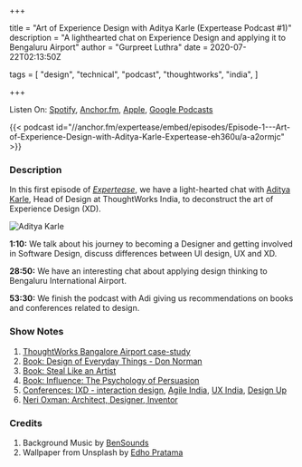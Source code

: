 +++

title = "Art of Experience Design with Aditya Karle (Expertease Podcast #1)"
description = "A lighthearted chat on Experience Design and applying it to Bengaluru Airport"
author = "Gurpreet Luthra"
date = 2020-07-22T02:13:50Z

tags = [
    "design",
    "technical",
    "podcast",
    "thoughtworks",
    "india",
]

+++

Listen On: [Spotify](https://open.spotify.com/episode/2QTq4UjyQoWx5jOZbgRQXr), [Anchor.fm](https://anchor.fm/expertease), [Apple](https://podcasts.apple.com/in/podcast/expertease/id1524690855), [Google Podcasts](https://podcasts.google.com/feed/aHR0cHM6Ly9hbmNob3IuZm0vcy8yY2JhOGVmOC9wb2RjYXN0L3Jzcw==)

{{< podcast id="//anchor.fm/expertease/embed/episodes/Episode-1---Art-of-Experience-Design-with-Aditya-Karle-Expertease-eh360u/a-a2ormjc" >}}


### Description
In this first episode of [_Expertease_](https://anchor.fm/expertease), we have a light-hearted chat with [Aditya Karle](https://www.linkedin.com/in/adityakarle/), Head of Design at ThoughtWorks India, to deconstruct the art of Experience Design (XD). 

![Aditya Karle](/images/general/podcast1/aditya-karle.jpeg "Aditya Karle")


**1:10:** We talk about his journey to becoming a Designer and getting involved in Software Design, discuss differences between UI design, UX and XD. 

**28:50:** We have an interesting chat about applying design thinking to Bengaluru International Airport.  

**53:30:** We finish the podcast with Adi giving us recommendations on books and conferences related to design.

### Show Notes

1. [ThoughtWorks Bangalore Airport case-study](https://www.thoughtworks.com/clients/bial)
2. [Book: Design of Everyday Things - Don Norman](https://www.amazon.in/gp/product/0465050654/ref=as_li_tl?ie=UTF8&tag=gsluthra08-21&camp=3638&creative=24630&linkCode=as2&creativeASIN=0465050654&linkId=8ef362f0add0a98d2414a4e5b717258c)
3. [Book: Steal Like an Artist](https://www.amazon.in/gp/product/B0074QGGK6/ref=as_li_tl?ie=UTF8&camp=3638&creative=24630&creativeASIN=B0074QGGK6&linkCode=as2&tag=gsluthra08-21&linkId=755024559d90ee4a2007f1ac40b2f228) 
4. [Book: Influence: The Psychology of Persuasion](https://www.amazon.in/gp/product/B002BD2UUC/ref=as_li_tl?ie=UTF8&tag=gsluthra08-21&camp=3638&creative=24630&linkCode=as2&creativeASIN=B002BD2UUC&linkId=6269ab5438b6b20b491e8d07c90329f9)
5.  [Conferences: IXD - interaction design](https://interaction20.ixda.org/), [Agile India](https://2020.agileindia.org/), [UX India](https://www.ux-india.org/), [Design Up](https://designup.io/attend/)
6.  [Neri Oxman: Architect, Designer, Inventor](https://neri.media.mit.edu/neri-oxman.html)

### Credits

1. Background Music by [BenSounds](https://www.bensound.com/royalty-free-music)
2. Wallpaper from Unsplash by [Edho Pratama](https://unsplash.com/photos/T6fDN60bMWY) 

<!-- ![Photo by Edho Pratama on Unsplash](/images/general/podcast1/design-unsplash.jpg "Photo by Edho Pratama on Unsplash")
 -->